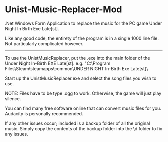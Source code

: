 # Unist-Music-Replacer-Mod
.Net Windows Form Application to replace the music for the PC game Under Night In Birth Exe Late[st].

Like any good code, the entirety of the program is in a single 1000 line file. Not particularly complicated however.

-----

To use the UnistMusicReplacer, put the .exe into the main folder of the Under Night In-Birth EXE Late[st].
e.g. "C:\Program Files\Steam\steamapps\common\UNDER NIGHT In-Birth Exe Late[st]\

Start up the UnistMusicReplacer.exe and select the song files you wish to use.

NOTE: Files have to be type .ogg to work. Otherwise, the game will just play silence.

You can find many free software online that can convert music files for you. Audacity is personally recommended. 

If any other issues occur; included is a backup folder of all the original music. 
Simply copy the contents of the backup folder into the \d folder to fix any issues.
